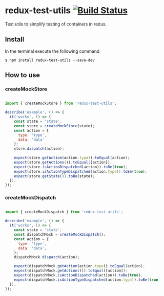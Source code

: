 # redux-test-utils [![Build Status](https://travis-ci.org/knegusen/redux-test-utils.svg?branch=master)](https://travis-ci.org/knegusen/redux-test-utils)

Test utils to simplify testing of containers in redux.

## Install

In the terminal execute the following command:

```
$ npm install redux-test-utils --save-dev
```

## How to use

### createMockStore

```js

import { createMockStore } from 'redux-test-utils';

describe('example', () => {
  it('works', () => {
    const state = 'state';
    const store = createMockStore(state);
    const action = {
      type: 'type',
      data: 'data'
    };
    store.dispatch(action);
    
    expect(store.getAction(action.type)).toEqual(action);
    expect(store.getActions()).toEqual([action]);
    expect(store.isActionDispatched(action)).toBe(true);
    expect(store.isActionTypeDispatched(action.type)).toBe(true);
    expect(store.getState()).toBe(state);
  });
});

```

### createMockDispatch

```js

import { createMockDispatch } from 'redux-test-utils';

describe('example', () => {
  it('works', () => {
    const state = 'state';
    const dispatchMock = createMockDispatch();
    const action = {
      type: 'type',
      data: 'data',
    };
    dispatchMock.dispatch(action);

    expect(dispatchMock.getAction(action.type)).toEqual(action);
    expect(dispatchMock.getActions()).toEqual([action]);
    expect(dispatchMock.isActionDispatched(action)).toBe(true);
    expect(dispatchMock.isActionTypeDispatched(action.type)).toBe(true);
  });
});

```